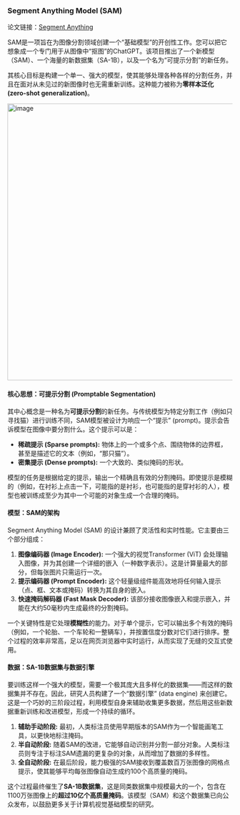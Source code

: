 ### Segment Anything Model (SAM)

论文链接：[Segment Anything](https://openaccess.thecvf.com/content/ICCV2023/papers/Kirillov_Segment_Anything_ICCV_2023_paper.pdf)

SAM是一项旨在为图像分割领域创建一个“基础模型”的开创性工作。您可以把它想象成一个专门用于从图像中“抠图”的ChatGPT。该项目推出了一个新模型（SAM）、一个海量的新数据集（SA-1B），以及一个名为“可提示分割”的新任务。

其核心目标是构建一个单一、强大的模型，使其能够处理各种各样的分割任务，并且在面对从未见过的新图像时也无需重新训练。这种能力被称为**零样本泛化 (zero-shot generalization)**。

<img width="2525" height="620" alt="image" src="https://github.com/user-attachments/assets/c09b8bbc-5e28-47e8-bf65-6474be9a02c7" />


#### 核心思想：可提示分割 (Promptable Segmentation)

其中心概念是一种名为**可提示分割**的新任务。与传统模型为特定分割工作（例如只寻找猫）进行训练不同，SAM模型被设计为响应一个“提示” (prompt)。提示会告诉模型在图像中要分割什么。这个提示可以是：

- **稀疏提示 (Sparse prompts):** 物体上的一个或多个点、围绕物体的边界框，甚至是描述它的文本（例如，“那只猫”）。
- **密集提示 (Dense prompts):** 一个大致的、类似掩码的形状。

模型的任务是根据给定的提示，输出一个精确且有效的分割掩码。即使提示是模糊的（例如，在衬衫上点击一下，可能指的是衬衫，也可能指的是穿衬衫的人），模型也被训练成至少为其中一个可能的对象生成一个合理的掩码。

#### 模型：SAM的架构

Segment Anything Model (SAM) 的设计兼顾了灵活性和实时性能。它主要由三个部分组成：

1. **图像编码器 (Image Encoder):** 一个强大的视觉Transformer (ViT) 会处理输入图像，并为其创建一个详细的嵌入（一种数字表示）。这是计算量最大的部分，但每张图片只需运行一次。
2. **提示编码器 (Prompt Encoder):** 这个轻量级组件能高效地将任何输入提示（点、框、文本或掩码）转换为其自身的嵌入。
3. **快速掩码解码器 (Fast Mask Decoder):** 该部分接收图像嵌入和提示嵌入，并能在大约50毫秒内生成最终的分割掩码。

一个关键特性是它处理**模糊性**的能力。对于单个提示，它可以输出多个有效的掩码（例如，一个轮胎、一个车轮和一整辆车），并按置信度分数对它们进行排序。整个过程的效率非常高，足以在网页浏览器中实时运行，从而实现了无缝的交互式使用。

#### 数据：SA-1B数据集与数据引擎

要训练这样一个强大的模型，需要一个极其庞大且多样化的数据集——而这样的数据集并不存在。因此，研究人员构建了一个“数据引擎” (data engine) 来创建它。这是一个巧妙的三阶段过程，利用模型自身来辅助收集更多数据，然后用这些新数据重新训练和改进模型，形成一个持续的循环。

1. **辅助手动阶段:** 最初，人类标注员使用早期版本的SAM作为一个智能画笔工具，以更快地标注掩码。
2. **半自动阶段:** 随着SAM的改进，它能够自动识别并分割一部分对象。人类标注员则专注于标注SAM遗漏的更复杂的对象，从而增加了数据的多样性。
3. **全自动阶段:** 在最后阶段，能力极强的SAM接收到覆盖数百万张图像的网格点提示，使其能够平均每张图像自动生成约100个高质量的掩码。

这个过程最终催生了**SA-1B数据集**，这是同类数据集中规模最大的一个，包含在1100万张图像上的**超过10亿个高质量掩码**。该模型（SAM）和这个数据集已向公众发布，以鼓励更多关于计算机视觉基础模型的研究。
